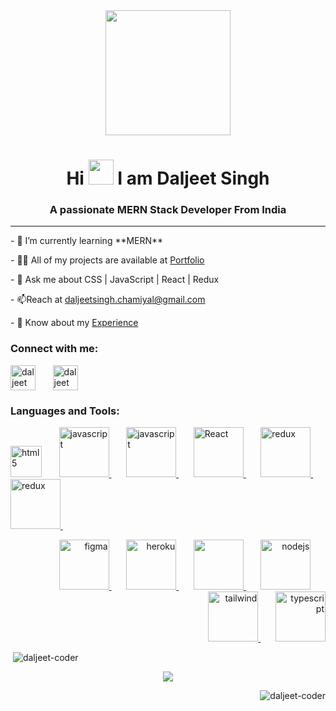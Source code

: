 <div align="center">
  <img src="https://media.giphy.com/media/M9gbBd9nbDrOTu1Mqx/giphy.gif" width="200"/>
<h1 align="center" >Hi 
    <img src="https://i.giphy.com/media/w1OBpBd7kJqHrJnJ13/giphy.webp" width="40" />
    I am Daljeet Singh</h1>
<h3 align="center" >A passionate MERN Stack Developer From India</h3>
    </div>
<hr></hr>

<p>- 🌱 I’m currently learning **MERN** </p>
<p>- 👨‍💻 All of my projects are available at <a href="https://daljeet-coder.github.io" target="_blank" >Portfolio </a> </p>
<p>- 💬 Ask me about <span> CSS | JavaScript | React | Redux </span> </p>
<p>- 📫Reach at <a href="https://gmail.com">daljeetsingh.chamiyal@gmail.com </a> </p>
<p>- 📄 Know about my <a href="https://drive.google.com/file/d/1exunc4JK1qGaOS0lxAnfiaPFX5JPfxLd/view?usp=share_link">Experience</a></p>

<h3 align="left">Connect with me:</h3>
<p align="left">
    <a href="https://www.linkedin.com/in/daljeet-singh-61250723a" target="_blank"><img align="center" src="https://user-images.githubusercontent.com/80110392/210498286-920fb2df-fce4-405c-8880-82a5453051dd.svg" alt="daljeet singh" width="40" /></a> &nbsp &nbsp &nbsp
    <a href="https://twitter.com/D_s_champ" target="_blank"><img align="center" src="https://user-images.githubusercontent.com/80110392/210498101-439574ae-bdb7-49d4-b56d-98154c3fce0d.svg" alt="daljeet singh" width="40" /></a> &nbsp &nbsp &nbsp
</p>

<h3 align="left">Languages and Tools:</h3>
<p  align="left">
    <a href="https://www.w3.org/html/" target="_blank" rel="noreferrer"> <img src="https://user-images.githubusercontent.com/80110392/210499593-ca8b2ba2-c9c1-40d9-b358-a99e3ab2b4bc.svg" alt="html5" width="50" ></a> &nbsp &nbsp &nbsp
    <a href="https://www.w3schools.com/css/" target="_blank" rel="noreferrer"><img src="https://user-images.githubusercontent.com/80110392/210498458-d17c5a52-f76d-4f2e-b00e-fe52dca02313.svg" alt="javascript" height="80" width="80" /> </a> &nbsp &nbsp &nbsp
    <a href="https://developer.mozilla.org/en-US/docs/Web/JavaScript" target="_blank" rel="noreferrer"><img src="https://user-images.githubusercontent.com/80110392/210498475-7c5470b5-9ac0-49fc-a086-100f5abf8733.svg" alt="javascript" height="80" width="80" height="80" /> </a> &nbsp &nbsp &nbsp
    <a href="https://reactjs.org/" target="_blank" rel="noreferrer"><img src="https://user-images.githubusercontent.com/80110392/210498509-583509e4-6fba-44c5-9c62-2550b3c03a1e.svg" alt="React" height="80" width="80" height="80" /> </a> &nbsp &nbsp &nbsp
    <a href="https://https://redux.js.org" target="_blank" rel="noreferrer"> <img src="https://user-images.githubusercontent.com/80110392/210501305-35907fe5-ffb0-4feb-ab44-cff59dabc865.svg" alt="redux" height="80" width="80" /> </a> &nbsp &nbsp &nbsp
  <a href="https://https://redux.js.org" target="_blank" rel="noreferrer"> <img src="https://user-images.githubusercontent.com/80110392/211145634-b6732f40-2e9f-48bc-bbab-e2d344a30041.svg" alt="redux" height="80" width="80" /> </a> &nbsp &nbsp &nbsp
    </p>
    <p align="right">
    <a href="https://www.figma.com/" target="_blank" rel="noreferrer"> <img src="https://user-images.githubusercontent.com/80110392/210502569-a5c19368-14c3-473b-829c-fbb050b42f4e.svg" alt="figma" height="80" width="80" /> </a> &nbsp &nbsp &nbsp
    <a href="https://heroku.com" target="_blank" rel="noreferrer"> <img src="https://user-images.githubusercontent.com/80110392/210502627-042662ed-f5cb-4ede-b978-cfa98ef641b5.svg" alt="heroku" height="80" width="80" /> </a> &nbsp &nbsp &nbsp
    <a href="https://www.mongodb.com/" target="_blank" rel="noreferrer"> <img src="https://user-images.githubusercontent.com/80110392/210502706-9c859b39-3d3b-4a09-8676-f466af060b6c.svg" lt="mongodb" height="80" width="80" /> </a> &nbsp &nbsp &nbsp
    <a href="https://nodejs.org" target="_blank" rel="noreferrer"> <img src="https://user-images.githubusercontent.com/80110392/210502766-3387da2b-a991-4858-b206-d65a83732f12.svg" alt="nodejs" height="80" width="80" /></a> &nbsp &nbsp &nbsp
    <a href="https://tailwindcss.com/" target="_blank" rel="noreferrer"> <img src="https://user-images.githubusercontent.com/80110392/210502839-ba898ed3-d33a-4b01-a554-15e3d25c9b9d.svg" alt="tailwind" height="80" width="80" /> </a> &nbsp &nbsp &nbsp
    <a href="https://www.typescriptlang.org/" target="_blank" rel="noreferrer"> <img src="https://user-images.githubusercontent.com/80110392/210503032-817da1a7-f7c8-4d59-b6c0-6a7e5270ca38.svg" alt="typescript" height="80" width="80" /> </a> 
    </p>

<p align="left" >&nbsp;<img  src="https://github-readme-stats.vercel.app/api?username=daljeet-coder&show_icons=true&theme=transparent&hide_border=true&locale=en" alt="daljeet-coder" /></p>

<p align="center" > <img src="https://github-readme-streak-stats.herokuapp.com?user=daljeet-coder&theme=tokyonight_duo&hide_border=true&border_radius=0)](https://git.io/streak-stats"/>
</p>

<p align="right" ><img src="https://github-readme-stats.vercel.app/api/top-langs?username=daljeet-coder&show_icons=true&theme=transparent&hide_border=true&locale=en&layout=compact" alt="daljeet-coder" /></p>

